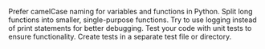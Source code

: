 Prefer camelCase naming for variables and functions in Python.
Split long functions into smaller, single-purpose functions.
Try to use logging instead of print statements for better debugging.
Test your code with unit tests to ensure functionality.
Create tests in a separate test file or directory.
